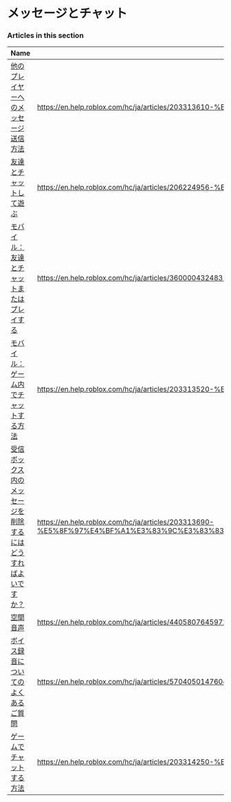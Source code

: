 # メッセージとチャット  
### Articles in this section
Name|URL
-|-
[他のプレイヤーへのメッセージ送信方法](./他のプレイヤーへのメッセージ送信方法.html) |https://en.help.roblox.com/hc/ja/articles/203313610-%E4%BB%96%E3%81%AE%E3%83%97%E3%83%AC%E3%82%A4%E3%83%A4%E3%83%BC%E3%81%B8%E3%81%AE%E3%83%A1%E3%83%83%E3%82%BB%E3%83%BC%E3%82%B8%E9%80%81%E4%BF%A1%E6%96%B9%E6%B3%95
[友達とチャットして遊ぶ](./友達とチャットして遊ぶ.html) |https://en.help.roblox.com/hc/ja/articles/206224956-%E5%8F%8B%E9%81%94%E3%81%A8%E3%83%81%E3%83%A3%E3%83%83%E3%83%88%E3%81%97%E3%81%A6%E9%81%8A%E3%81%B6
[モバイル：友達とチャットまたはプレイする](./モバイル：友達とチャットまたはプレイする.html) |https://en.help.roblox.com/hc/ja/articles/360000432483-%E3%83%A2%E3%83%90%E3%82%A4%E3%83%AB-%E5%8F%8B%E9%81%94%E3%81%A8%E3%83%81%E3%83%A3%E3%83%83%E3%83%88%E3%81%BE%E3%81%9F%E3%81%AF%E3%83%97%E3%83%AC%E3%82%A4%E3%81%99%E3%82%8B
[モバイル：ゲーム内でチャットする方法](./モバイル：ゲーム内でチャットする方法.html) |https://en.help.roblox.com/hc/ja/articles/203313520-%E3%83%A2%E3%83%90%E3%82%A4%E3%83%AB-%E3%82%B2%E3%83%BC%E3%83%A0%E5%86%85%E3%81%A7%E3%83%81%E3%83%A3%E3%83%83%E3%83%88%E3%81%99%E3%82%8B%E6%96%B9%E6%B3%95
[受信ボックス内のメッセージを削除するにはどうすればよいですか？](./受信ボックス内のメッセージを削除するにはどうすればよいですか？.html) |https://en.help.roblox.com/hc/ja/articles/203313690-%E5%8F%97%E4%BF%A1%E3%83%9C%E3%83%83%E3%82%AF%E3%82%B9%E5%86%85%E3%81%AE%E3%83%A1%E3%83%83%E3%82%BB%E3%83%BC%E3%82%B8%E3%82%92%E5%89%8A%E9%99%A4%E3%81%99%E3%82%8B%E3%81%AB%E3%81%AF%E3%81%A9%E3%81%86%E3%81%99%E3%82%8C%E3%81%B0%E3%82%88%E3%81%84%E3%81%A7%E3%81%99%E3%81%8B-
[空間音声](./空間音声.html) |https://en.help.roblox.com/hc/ja/articles/4405807645972-%E7%A9%BA%E9%96%93%E9%9F%B3%E5%A3%B0
[ボイス録音についてのよくあるご質問](./ボイス録音についてのよくあるご質問.html) |https://en.help.roblox.com/hc/ja/articles/5704050147604-%E3%83%9C%E3%82%A4%E3%82%B9%E9%8C%B2%E9%9F%B3%E3%81%AB%E3%81%A4%E3%81%84%E3%81%A6%E3%81%AE%E3%82%88%E3%81%8F%E3%81%82%E3%82%8B%E3%81%94%E8%B3%AA%E5%95%8F
[ゲームでチャットする方法](./ゲームでチャットする方法.html) |https://en.help.roblox.com/hc/ja/articles/203314250-%E3%82%B2%E3%83%BC%E3%83%A0%E3%81%A7%E3%83%81%E3%83%A3%E3%83%83%E3%83%88%E3%81%99%E3%82%8B%E6%96%B9%E6%B3%95